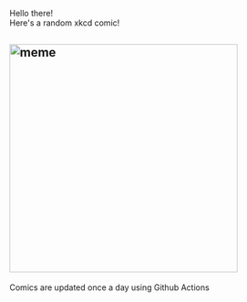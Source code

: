 Hello there! <br>Here's a random xkcd comic!<br>
## <img src="https://imgs.xkcd.com/comics/answers.png" alt="meme" width="400"/><br>
Comics are updated once a day using Github Actions